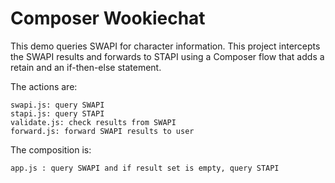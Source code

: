 # Composer Wookiechat

This demo queries SWAPI for character information. This project
intercepts the SWAPI results and forwards to STAPI using a Composer
flow that adds a retain and an if-then-else statement.

The actions are:

```
swapi.js: query SWAPI
stapi.js: query STAPI
validate.js: check results from SWAPI
forward.js: forward SWAPI results to user
```

The composition is:

```
app.js : query SWAPI and if result set is empty, query STAPI
```
